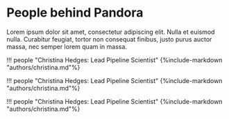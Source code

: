 # People behind Pandora
Lorem ipsum dolor sit amet, consectetur adipiscing elit. Nulla et euismod
nulla. Curabitur feugiat, tortor non consequat finibus, justo purus auctor
massa, nec semper lorem quam in massa.

!!! people "Christina Hedges: Lead Pipeline Scientist"
    {%include-markdown "authors/christina.md"%}

!!! people "Christina Hedges: Lead Pipeline Scientist"
    {%include-markdown "authors/christina.md"%}

!!! people "Christina Hedges: Lead Pipeline Scientist"
    {%include-markdown "authors/christina.md"%}
